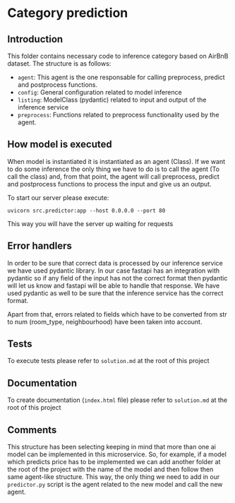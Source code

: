 # Category prediction

## Introduction

This folder contains necessary code to inference category based on AirBnB dataset. The structure is as follows:

- `agent`: This agent is the one responsable for calling preprocess, predict and postprocess functions.
- `config`: General configuration related to model inference
- `listing`: ModelClass (pydantic) related to input and output of the inference service
- `preprocess`: Functions related to preprocess functionality used by the agent.

## How model is executed

When model is instantiated it is instantiated as an agent (Class). If we want to do some inference the only thing we have to do is to call the agent (To call the class) and, from that point, the agent will call preprocess, predict and postprocess functions to process the input and give us an output.

To start our server please execute:
```
uvicorn src.predictor:app --host 0.0.0.0 --port 80
```
This way you will have the server up waiting for requests

## Error handlers

In order to be sure that correct data is processed by our inference service we have used pydantic library. In our case fastapi has an integration with pydantic so if any field of the input has not the correct format then pydantic will let us know and fastapi will be able to handle that response. We have used pydantic as well to be sure that the inference service has the correct format.

Apart from that, errors related to fields which have to be converted from str to num (room_type, neighbourhood) have been taken into account.

## Tests

To execute tests please refer to `solution.md` at the root of this project

## Documentation

To create documentation (`index.html` file) please refer to `solution.md` at the root of this project

## Comments

This structure has been selecting keeping in mind that more than one ai model can be implemented in this microservice. So, for example, if a model which predicts price has to be implemented we can add another folder at the root of the project with the name of the model and then follow then same agent-like structure. This way, the only thing we need to add in our `predictor.py` script is the agent related to the new model and call the new agent.
